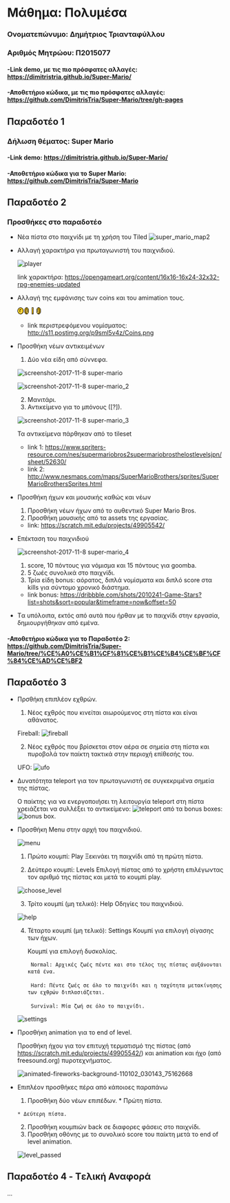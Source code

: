 # Μάθημα: Πολυμέσα

### Ονοματεπώνυμο: Δημήτριος Τριανταφύλλου
### Αριθμός Μητρώου: Π2015077

#### -Link demo, με τις πιο πρόσφατες αλλαγές: https://dimitristria.github.io/Super-Mario/
#### -Αποθετήριο κώδικα, με τις πιο πρόσφατες αλλαγές: https://github.com/DimitrisTria/Super-Mario/tree/gh-pages

## Παραδοτέο 1

### Δήλωση θέματος: Super Mario

#### -Link demo: https://dimitristria.github.io/Super-Mario/
#### -Αποθετήριο κώδικα για το Super Mario: https://github.com/DimitrisTria/Super-Mario

## Παραδοτέο 2

### Προσθήκες στο παραδοτέο
* Νέα πίστα στο παιχνίδι με τη χρήση του Tiled
    ![super_mario_map2](https://user-images.githubusercontent.com/22676085/32542521-83f6e62a-c47b-11e7-8271-5cfc5a66e49a.png)

* Αλλαγή χαρακτήρα για πρωταγωνιστή του παιχνιδιού.

    ![player](https://user-images.githubusercontent.com/22676085/32542777-5ba8b378-c47c-11e7-9f01-6705d5a01311.png)
  
  link χαρακτήρα: https://opengameart.org/content/16x16-16x24-32x32-rpg-enemies-updated

* Αλλαγή της εμφάνισης των coins και του amimation τους.

    ![](https://github.com/DimitrisTria/Super-Mario/blob/%CE%A0%CE%B1%CF%81%CE%B1%CE%B4%CE%BF%CF%84%CE%AD%CE%BF2/assets/sprites/rotated_coin.png)

  * link περιστρεφόμενου νομίσματος: http://s11.postimg.org/p9sml5v4z/Coins.png

* Προσθήκη νέων αντικειμένων
  1) Δύο νέα είδη από σύννεφα.
  
    ![screenshot-2017-11-8 super-mario](https://user-images.githubusercontent.com/22676085/32542086-3a571c7a-c47a-11e7-945e-4908eb9b40bb.png)
    
    ![screenshot-2017-11-8 super-mario_2](https://user-images.githubusercontent.com/22676085/32542087-3a76fd88-c47a-11e7-9e36-ced8c79e49f3.png)


  2) Μανιτάρι.
  3) Αντικείμενο για το μπόνους ([?]).
  
    ![screenshot-2017-11-8 super-mario_3](https://user-images.githubusercontent.com/22676085/32542088-3a969bb6-c47a-11e7-8811-edaefa435495.png)
  
  Τα αντικείμενα πάρθηκαν από το tileset
  * link 1: https://www.spriters-resource.com/nes/supermariobros2supermariobrosthelostlevelsjpn/sheet/52630/
  * link 2: http://www.nesmaps.com/maps/SuperMarioBrothers/sprites/SuperMarioBrothersSprites.html

* Προσθήκη ήχων και μουσικής καθώς και νέων
  1) Προσθήκη νέων ήχων από το αυθεντικό Super Mario Bros.
  2) Προσθήκη μουσικής από τα assets της εργασίας.
  
  * link: https://scratch.mit.edu/projects/49905542/
  
* Επέκταση του παιχνιδιού

    ![screenshot-2017-11-8 super-mario_4](https://user-images.githubusercontent.com/22676085/32542089-3abb0730-c47a-11e7-9143-198dab12e0fe.png)

  1) score, 10 πόντους για νόμισμα και 15 πόντους για goomba.
  2) 5 ζωές συνολικά στο παιχνίδι.
  3) Τρία είδη bonus: αόρατος, διπλά νομίσματα και διπλό score στα kills για σύντομο χρονικό διάστημα.
  
  * link bonus: https://dribbble.com/shots/2010241-Game-Stars?list=shots&sort=popular&timeframe=now&offset=50

* Tα υπόλοιπα, εκτός από αυτά που ήρθαν με το παιχνίδι στην εργασία, δημιουργήθηκαν από εμένα.

#### -Αποθετήριο κώδικα για το Παραδοτέο 2: https://github.com/DimitrisTria/Super-Mario/tree/%CE%A0%CE%B1%CF%81%CE%B1%CE%B4%CE%BF%CF%84%CE%AD%CE%BF2

## Παραδοτέο 3

* Πρσθήκη επιπλέον εχθρών.

    1) Νέος εχθρός που κινείται αιωρούμενος στη πίστα και είναι αθάνατος.
    
    Fireball: ![fireball](https://user-images.githubusercontent.com/22676085/33483734-e4f7be20-d6a7-11e7-8b42-866793675d33.png)

    2) Νέος εχθρός που βρίσκεται στον αέρα σε σημεία στη πίστα και πυροβολά τον παίκτη τακτικά στην περιοχή επίθεσής του.
    
    UFO: ![ufo](https://user-images.githubusercontent.com/22676085/33483697-be8a3740-d6a7-11e7-8931-bf77ccdfd3cc.png)

* Δυνατότητα teleport για τον πρωταγωνιστή σε συγκεκριμένα σημεία της πίστας.
    
    Ο παίκτης για να ενεργοποιήσει τη λειτουργία teleport στη πίστα χρειάζεται να συλλέξει το αντικείμενο: ![teleport](https://user-images.githubusercontent.com/22676085/33485137-f60c9cc0-d6ad-11e7-8207-570955ef6da2.png) από τα bonus boxes: ![bonus box](https://user-images.githubusercontent.com/22676085/33485200-28de6f84-d6ae-11e7-9666-adaacb6125a3.png).

* Προσθήκη Μenu στην αρχή του παιχνιδιού.

    ![menu](https://user-images.githubusercontent.com/22676085/33485705-0d36538a-d6b0-11e7-9047-f32a5026227a.png)

    1) Πρώτο κουμπί: Play
        Ξεκινάει τη παιχνίδι από τη πρώτη πίστα.
      
    2) Δεύτερο κουμπί: Levels
        Επιλογή πίστας από το χρήστη επιλέγωντας τον αριθμό της πίστας και μετά το κουμπί play.
      
    ![choose_level](https://user-images.githubusercontent.com/22676085/33488020-f977e270-d6b7-11e7-89bc-3a5c319cac8c.png)
    
    3) Τρίτο κουμπί (μη τελικό): Help
        Οδηγίες του παιχνιδιού.
      
    ![help](https://user-images.githubusercontent.com/22676085/33485809-76d6c982-d6b0-11e7-9835-3999b48fe908.png)
    
    4) Τέταρτο κουμπί (μη τελικό): Settings
        Κουμπί για επιλογή σίγασης των ήχων.
        
        Κουμπί για επιλογή δυσκολίας.
      
            Normal: Αρχικές ζωές πέντε και στο τέλος της πίστας αυξάνονται κατά ένα.
     
            Hard: Πέντε ζωές σε όλο το παιχνίδι και η ταχύτητα μετακίνησης των εχθρών διπλασιάζεται.
     
            Survival: Μία ζωή σε όλο το παιχνίδι.
    
    ![settings](https://user-images.githubusercontent.com/22676085/33486701-be0cb642-d6b3-11e7-9129-7bee29d1d07c.png)

* Προσθήκη animation για το end of level.

    Προσθήκη ήχου για τον επιτυχή τερματισμό της πίστας (από https://scratch.mit.edu/projects/49905542/) και animation και ήχο (από freesound.org) πυροτεχνήματος.
    
    ![animated-fireworks-background-110102_030143_75162668](https://user-images.githubusercontent.com/22676085/33486870-2a3bf8e6-d6b4-11e7-8520-b9e69271fc20.gif)
    
* Επιπλέον προσθήκες πέρα από κάποιοες παραπάνω

    1) Προσθήκη δύο νέων επιπέδων.
      * Πρώτη πίστα.
      
      
      
      * Δεύτερη πίστα.
      
      
    
    2) Προσθήκη κουμπιών back σε διαφορες φάσεις στο παιχνίδι.
    3) Προσθήκη οθόνης με το συνολικό score του παίκτη μετά το end of level animation.
    
    ![level_passed](https://user-images.githubusercontent.com/22676085/33488319-f2a45900-d6b8-11e7-88e2-9bb2dd02b6d1.png)

## Παραδοτέο 4 - Tελική Αναφορά
...
